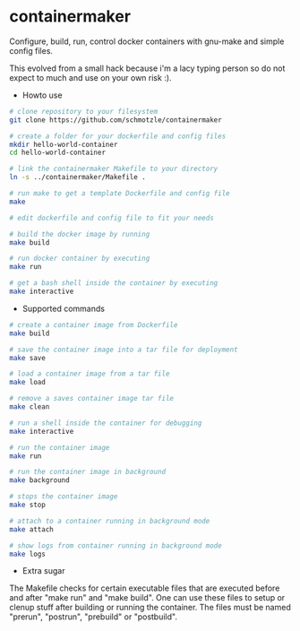 # containermaker

Configure, build, run, control docker containers with gnu-make and simple config files.

This evolved from a small hack because i'm a lacy typing person so do not expect to much and use on your own risk :).

- Howto use

```bash
# clone repository to your filesystem
git clone https://github.com/schmotzle/containermaker

# create a folder for your dockerfile and config files
mkdir hello-world-container
cd hello-world-container

# link the containermaker Makefile to your directory
ln -s ../containermaker/Makefile .

# run make to get a template Dockerfile and config file
make

# edit dockerfile and config file to fit your needs

# build the docker image by running
make build

# run docker container by executing
make run

# get a bash shell inside the container by executing
make interactive
```

- Supported commands

```bash
# create a container image from Dockerfile
make build       

# save the container image into a tar file for deployment
make save

# load a container image from a tar file
make load        

# remove a saves container image tar file
make clean       

# run a shell inside the container for debugging
make interactive 

# run the container image
make run         

# run the container image in background
make background  

# stops the container image
make stop        

# attach to a container running in background mode
make attach      

# show logs from container running in background mode
make logs        
```

- Extra sugar

The Makefile checks for certain executable files that are executed before and after "make run" and "make build".
One can use these files to setup or clenup stuff after building or running the container. The files must be named
"prerun", "postrun", "prebuild" or "postbuild".

